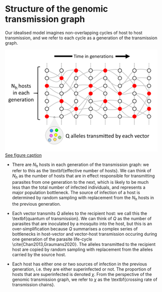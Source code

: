 # Structure of the genomic transmission graph

Our idealised model imagines non-overlapping cycles of host to host transmission, and we refer to each cycle as a generation of the transmission graph. 

![idealised-tg](idealised-tg.png)
[See figure caption](idealised_tg.md)

- There are $N_h$ hosts in each generation of the transmission graph: we refer to this as the \textbf{effective number of hosts}.  We can think of $N_h$ as the number of hosts that are in effect responsible for transmitting parasites from one generation to the next, which is likely to be much less than the total number of infected individuals, and represents a major population bottleneck.  The source of infection of a host is determined by random sampling with replacement from the $N_h$ hosts in the previous generation.

- Each vector transmits $Q$ alleles to the recipient host: we call this the \textbf{quantum of transmission}.  We can think of $Q$ as the number of parasites that are inoculated by a mosquito into the host, but this is an over-simplification because $Q$ summarises a complex series of bottlenecks in host-vector and vector-host transmission occuring during one generation of the parasite life-cycle \cite{Chan2013,Graumans2020}.  The alleles transmitted to the recipient host are copied by random sampling with replacement from the alleles carried by the source host.

- Each host has either one or two sources of infection in the previous generation, i.e. they are either superinfected or not.  The proportion of hosts that are superinfected is denoted $\chi$.  From the perspective of the genomic transmission graph, we refer to $\chi$ as the \textbf{crossing rate of transmission chains}. 
